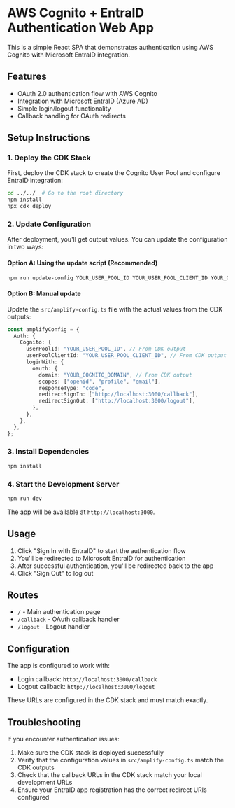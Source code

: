 # AWS Cognito + EntraID Authentication Web App

This is a simple React SPA that demonstrates authentication using AWS Cognito with Microsoft EntraID integration.

## Features

- OAuth 2.0 authentication flow with AWS Cognito
- Integration with Microsoft EntraID (Azure AD)
- Simple login/logout functionality
- Callback handling for OAuth redirects

## Setup Instructions

### 1. Deploy the CDK Stack

First, deploy the CDK stack to create the Cognito User Pool and configure EntraID integration:

```bash
cd ../../  # Go to the root directory
npm install
npx cdk deploy
```

### 2. Update Configuration

After deployment, you'll get output values. You can update the configuration in two ways:

#### Option A: Using the update script (Recommended)

```bash
npm run update-config YOUR_USER_POOL_ID YOUR_USER_POOL_CLIENT_ID YOUR_COGNITO_DOMAIN
```

#### Option B: Manual update

Update the `src/amplify-config.ts` file with the actual values from the CDK outputs:

```typescript
const amplifyConfig = {
  Auth: {
    Cognito: {
      userPoolId: "YOUR_USER_POOL_ID", // From CDK output
      userPoolClientId: "YOUR_USER_POOL_CLIENT_ID", // From CDK output
      loginWith: {
        oauth: {
          domain: "YOUR_COGNITO_DOMAIN", // From CDK output
          scopes: ["openid", "profile", "email"],
          responseType: "code",
          redirectSignIn: ["http://localhost:3000/callback"],
          redirectSignOut: ["http://localhost:3000/logout"],
        },
      },
    },
  },
};
```

### 3. Install Dependencies

```bash
npm install
```

### 4. Start the Development Server

```bash
npm run dev
```

The app will be available at `http://localhost:3000`.

## Usage

1. Click "Sign In with EntraID" to start the authentication flow
2. You'll be redirected to Microsoft EntraID for authentication
3. After successful authentication, you'll be redirected back to the app
4. Click "Sign Out" to log out

## Routes

- `/` - Main authentication page
- `/callback` - OAuth callback handler
- `/logout` - Logout handler

## Configuration

The app is configured to work with:

- Login callback: `http://localhost:3000/callback`
- Logout callback: `http://localhost:3000/logout`

These URLs are configured in the CDK stack and must match exactly.

## Troubleshooting

If you encounter authentication issues:

1. Make sure the CDK stack is deployed successfully
2. Verify that the configuration values in `src/amplify-config.ts` match the CDK outputs
3. Check that the callback URLs in the CDK stack match your local development URLs
4. Ensure your EntraID app registration has the correct redirect URIs configured
